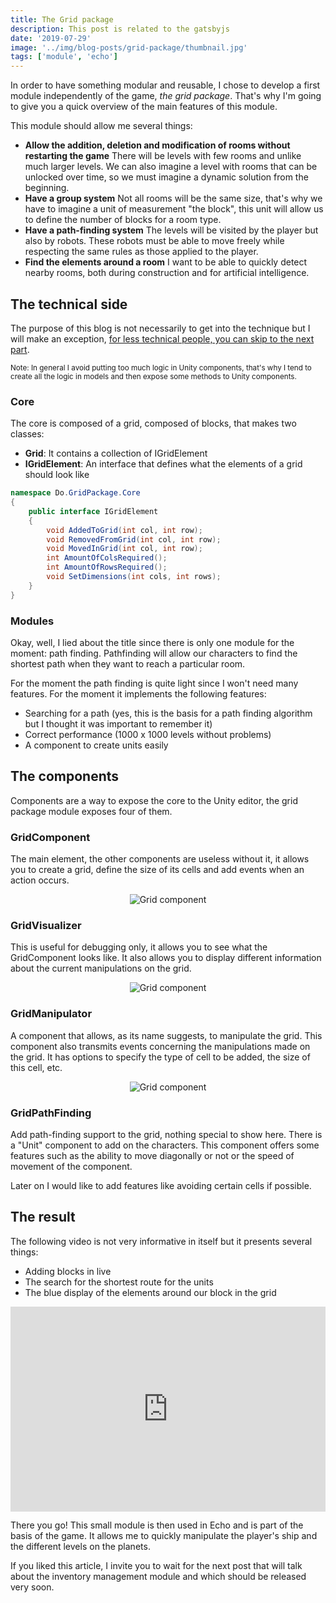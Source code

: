 ```yaml
---
title: The Grid package
description: This post is related to the gatsbyjs
date: '2019-07-29'
image: '../img/blog-posts/grid-package/thumbnail.jpg'
tags: ['module', 'echo']
---
```


In order to have something modular and reusable, I chose to develop a first module independently of the game, *the grid package*. That's why I'm going to give you a quick overview of the main features of this module.

This module should allow me several things:

- **Allow the addition, deletion and modification of rooms without restarting the game**
<span>There will be levels with few rooms and unlike much larger levels. We can also imagine a level with rooms that can be unlocked over time, so we must imagine a dynamic solution from the beginning.</span>
- **Have a group system**
<span>Not all rooms will be the same size, that's why we have to imagine a unit of measurement "the block", this unit will allow us to define the number of blocks for a room type.</span>
- **Have a path-finding system**
<span>The levels will be visited by the player but also by robots. These robots must be able to move freely while respecting the same rules as those applied to the player.</span>
- **Find the elements around a room**
<span>I want to be able to quickly detect nearby rooms, both during construction and for artificial intelligence.</span>

## The technical side
The purpose of this blog is not necessarily to get into the technique but I will make an exception, <u>for less technical people, you can skip to the next part</u>.

<small>Note: In general I avoid putting too much logic in Unity components, that's why I tend to create all the logic in models and then expose some methods to Unity components.</small>

### Core
The core is composed of a grid, composed of blocks, that makes two classes:
- **Grid**: It contains a collection of IGridElement
- **IGridElement**: An interface that defines what the elements of a grid should look like

```csharp
namespace Do.GridPackage.Core
{
    public interface IGridElement
    {
        void AddedToGrid(int col, int row);
        void RemovedFromGrid(int col, int row);
        void MovedInGrid(int col, int row);
        int AmountOfColsRequired();
        int AmountOfRowsRequired();
        void SetDimensions(int cols, int rows);
    }
}
```

### Modules
Okay, well, I lied about the title since there is only one module for the moment: path finding. Pathfinding will allow our characters to find the shortest path when they want to reach a particular room.

For the moment the path finding is quite light since I won't need many features. For the moment it implements the following features:
- Searching for a path (yes, this is the basis for a path finding algorithm but I thought it was important to remember it)
- Correct performance (1000 x 1000 levels without problems)
- A component to create units easily

## The components
Components are a way to expose the core to the Unity editor, the grid package module exposes four of them.

### GridComponent
The main element, the other components are useless without it, it allows you to create a grid, define the size of its cells and add events when an action occurs.

<center>

![Grid component](../../img/blog-posts/grid-package/grid-component.jpg)
</center>

### GridVisualizer
This is useful for debugging only, it allows you to see what the GridComponent looks like. It also allows you to display different information about the current manipulations on the grid.

<center>

![Grid component](../../img/blog-posts/grid-package/grid-visualizer.jpg)
</center>

### GridManipulator
A component that allows, as its name suggests, to manipulate the grid. This component also transmits events concerning the manipulations made on the grid. It has options to specify the type of cell to be added, the size of this cell, etc.

<center>

![Grid component](../../img/blog-posts/grid-package/grid-manipulator.jpg)
</center>

### GridPathFinding
Add path-finding support to the grid, nothing special to show here. There is a "Unit" component to add on the characters. This component offers some features such as the ability to move diagonally or not or the speed of movement of the component.

Later on I would like to add features like avoiding certain cells if possible.

## The result
The following video is not very informative in itself but it presents several things:
- Adding blocks in live
- The search for the shortest route for the units
- The blue display of the elements around our block in the grid

<div class="iframe" style='position:relative; padding-bottom:calc(56.25% + 44px)'><iframe src='https://gfycat.com/ifr/BowedGrimKitten' frameborder='0' scrolling='no' width='100%' height='100%' style='position:absolute;top:0;left:0;' allowfullscreen></iframe></div><p></p>

There you go! This small module is then used in Echo and is part of the basis of the game. It allows me to quickly manipulate the player's ship and the different levels on the planets.

If you liked this article, I invite you to wait for the next post that will talk about the inventory management module and which should be released very soon.
